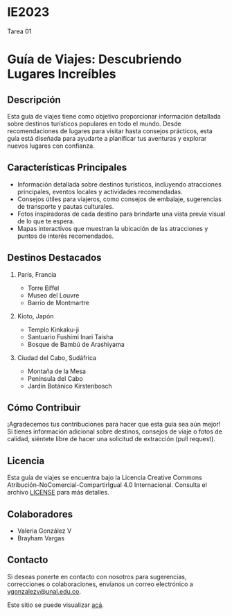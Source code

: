 # IE2023
 Tarea 01

 # Guía de Viajes: Descubriendo Lugares Increíbles

## Descripción
Esta guía de viajes tiene como objetivo proporcionar información detallada sobre destinos turísticos populares en todo el mundo. Desde recomendaciones de lugares para visitar hasta consejos prácticos, esta guía está diseñada para ayudarte a planificar tus aventuras y explorar nuevos lugares con confianza.

## Características Principales
- Información detallada sobre destinos turísticos, incluyendo atracciones principales, eventos locales y actividades recomendadas.
- Consejos útiles para viajeros, como consejos de embalaje, sugerencias de transporte y pautas culturales.
- Fotos inspiradoras de cada destino para brindarte una vista previa visual de lo que te espera.
- Mapas interactivos que muestran la ubicación de las atracciones y puntos de interés recomendados.

## Destinos Destacados
1. París, Francia
   - Torre Eiffel
   - Museo del Louvre
   - Barrio de Montmartre

2. Kioto, Japón
   - Templo Kinkaku-ji
   - Santuario Fushimi Inari Taisha
   - Bosque de Bambú de Arashiyama

3. Ciudad del Cabo, Sudáfrica
   - Montaña de la Mesa
   - Península del Cabo
   - Jardín Botánico Kirstenbosch

## Cómo Contribuir
¡Agradecemos tus contribuciones para hacer que esta guía sea aún mejor! Si tienes información adicional sobre destinos, consejos de viaje o fotos de calidad, siéntete libre de hacer una solicitud de extracción (pull request).

## Licencia
Esta guía de viajes se encuentra bajo la Licencia Creative Commons Atribución-NoComercial-CompartirIgual 4.0 Internacional. Consulta el archivo [LICENSE](LICENSE) para más detalles.

## Colaboradores
- Valeria González V
- Brayham Vargas

## Contacto
Si deseas ponerte en contacto con nosotros para sugerencias, correcciones o colaboraciones, envíanos un correo electrónico a [vgonzalezv@unal.edu.co](mailto:vgonzalezv@unal.edu.co).

Este sitio se puede visualizar [acá](https://vgvarq.github.io/IE2023/).

